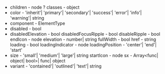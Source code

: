 - children - node
  ? classes - object
- color - 'inherit'| 'primary'| 'secondary'| 'success'| 'error'| 'info'| 'warning'| string
- component - ElementType
- disabled - bool
- disabledElevation - bool
  disabledFocusRipple - bool
  disableRipple - bool
  endIcon - node
  elevation - number| string
  fullWidth - bool
  href - string
  loading - bool
  loadingIndicator - node
  loadingPosition - 'center'| 'end'| 'start'
- size - 'small'| 'medium'| 'large'| string
  startIcon - node
  sx - Array<func| object| bool>| func| object
- variant - 'contained'| 'outlined'| 'text'| string
